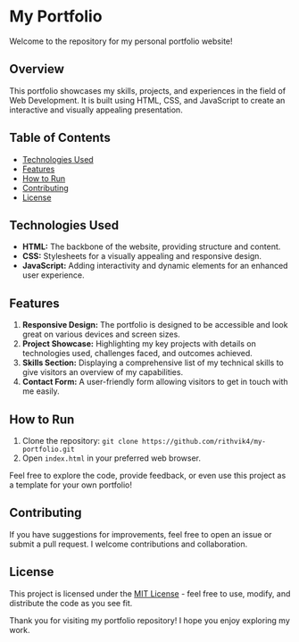 # My Portfolio

Welcome to the repository for my personal portfolio website!

## Overview

This portfolio showcases my skills, projects, and experiences in the field of Web Development. It is built using HTML, CSS, and JavaScript to create an interactive and visually appealing presentation.

## Table of Contents

- [Technologies Used](#technologies-used)
- [Features](#features)
- [How to Run](#how-to-run)
- [Contributing](#contributing)
- [License](#license)

## Technologies Used

- **HTML:** The backbone of the website, providing structure and content.
- **CSS:** Stylesheets for a visually appealing and responsive design.
- **JavaScript:** Adding interactivity and dynamic elements for an enhanced user experience.

## Features

1. **Responsive Design:** The portfolio is designed to be accessible and look great on various devices and screen sizes.
2. **Project Showcase:** Highlighting my key projects with details on technologies used, challenges faced, and outcomes achieved.
3. **Skills Section:** Displaying a comprehensive list of my technical skills to give visitors an overview of my capabilities.
4. **Contact Form:** A user-friendly form allowing visitors to get in touch with me easily.

## How to Run

1. Clone the repository: `git clone https://github.com/rithvik4/my-portfolio.git`
2. Open `index.html` in your preferred web browser.

Feel free to explore the code, provide feedback, or even use this project as a template for your own portfolio!

## Contributing

If you have suggestions for improvements, feel free to open an issue or submit a pull request. I welcome contributions and collaboration.

## License

This project is licensed under the [MIT License](LICENSE) - feel free to use, modify, and distribute the code as you see fit.

Thank you for visiting my portfolio repository! I hope you enjoy exploring my work.
